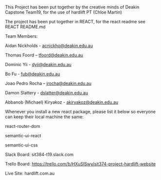This Project has been put together by the creative minds of Deakin Capstone Team19, for the use of hardlift PT (Chloe Martin)

The project has been put together in REACT, for the react readme see REACT README.md

Team Members:

Aidan Nickholds 			- acnickho@deakin.edu.au

Thomas Foord 				– tfoord@deakin.edu.au

Dominic Yii 				- dyii@deakin.edu.au

Bo Fu						- fub@deakin.edu.au

Joao Pedro Rocha 			– jrocha@deakin.edu.au

Damon Slattery 				- dslatter@deakin.edu.au

Abbanob (Michael) Kiryakoz 	- akiryakoz@deakin.edu.au



Whenever you install a new react package, please list it below so everyone can keep their local machine the same:

react-router-dom

semantic-ui-react

semantic-ui-css


Slack Board:
sit384-t19.slack.com

Trello Board:
https://trello.com/b/HXuSISwy/sit374-project-hardlift-website

Live Site:
hardlift.com.au
